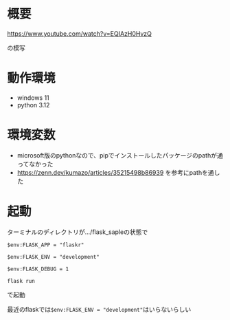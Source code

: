 # 概要
https://www.youtube.com/watch?v=EQIAzH0HvzQ

の模写
# 動作環境
- windows 11
- python 3.12
# 環境変数
- microsoft版のpythonなので、pipでインストールしたパッケージのpathが通ってなかった
- https://zenn.dev/kumazo/articles/35215498b86939 を参考にpathを通した
# 起動
ターミナルのディレクトリが.../flask_sapleの状態で
```shell
$env:FLASK_APP = "flaskr"

$env:FLASK_ENV = "development"

$env:FLASK_DEBUG = 1  

flask run
```
で起動

最近のflaskでは`$env:FLASK_ENV = "development"`はいらないらしい